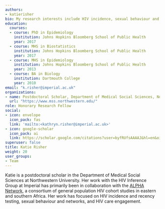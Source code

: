 ```yaml
---
authors:
- katierisher
bio: My research interests include HIV incidence, sexual behaviour and networks, and HIV care engagement.
education:
  courses:
  - course: PhD in Epidemiology
    institution: Johns Hopkins Bloomberg School of Public Health
    year: 2017
  - course: MHS in Biostatistics
    institution: Johns Hopkins Bloomberg School of Public Health
    year: 2017
  - course: MHS in Epidemiology
    institution: Johns Hopkins Bloomberg School of Public Health
    year: 2013
  - course: BA in Biology
    institution: Dartmouth College
    year: 2010
email: "k.risher@imperial.ac.uk"
organizations:
- name: Postdoctoral Scholar, Department of Medical Social Sciences, Northwestern University
  url: "https://www.mss.northwestern.edu/"
role: Honorary Research Fellow
social:
- icon: envelope
  icon_pack: fas
  link: 'mailto:<kathryn.risher@imperial.ac.uk>'
- icon: google-scholar
  icon_pack: ai
  link: https://scholar.google.com/citations?user=byfRUfsAAAAJ&hl=en&oi=ao
superuser: false
title: Katie Risher
weight: 20
user_groups:
- Team
---
```


Katie is a postdoctoral scholar in the Department of Medical Social Sciences at Northwestern University. Her work with the HIV Inference Group at Imperial has primarily been in collaboration with the [ALPHA Network](https://alpha.lshtm.ac.uk/), a consortium of general population HIV cohort studies in eastern and southern Africa. Her work has focused on HIV incidence and recency testing, sexual behaviour and networks, and HIV care engagement. 
